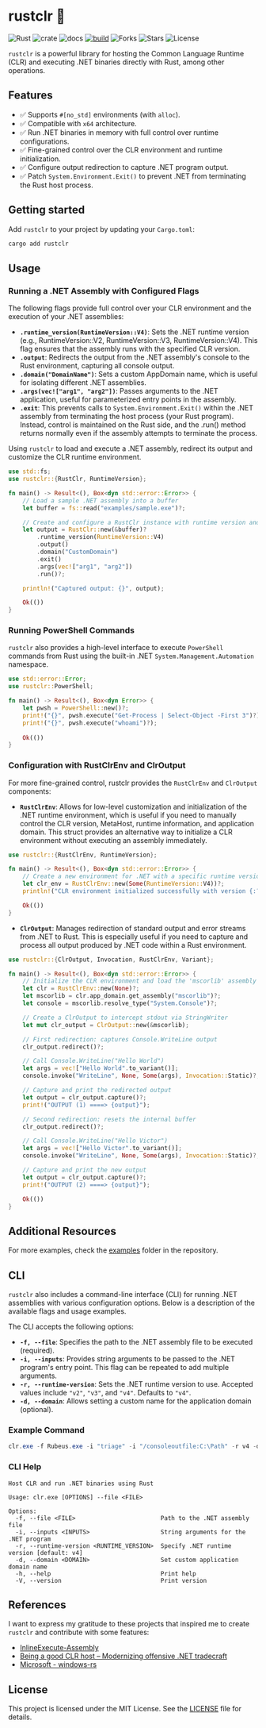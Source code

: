 # rustclr 🦀

![Rust](https://img.shields.io/badge/made%20with-Rust-red)
![crate](https://img.shields.io/crates/v/rustclr.svg)
![docs](https://docs.rs/rustclr/badge.svg)
[![build](https://github.com/joaoviictorti/rustclr/actions/workflows/ci.yml/badge.svg)](https://github.com/joaoviictorti/rustclr/actions/workflows/ci.yml)
![Forks](https://img.shields.io/github/forks/joaoviictorti/rustclr)
![Stars](https://img.shields.io/github/stars/joaoviictorti/rustclr)
![License](https://img.shields.io/github/license/joaoviictorti/rustclr)

`rustclr` is a powerful library for hosting the Common Language Runtime (CLR) and executing .NET binaries directly with Rust, among other operations.

## Features

- ✅ Supports `#[no_std]` environments (with `alloc`).
- ✅ Compatible with `x64` architecture.
- ✅ Run .NET binaries in memory with full control over runtime configurations.
- ✅ Fine-grained control over the CLR environment and runtime initialization.
- ✅ Configure output redirection to capture .NET program output.
- ✅ Patch `System.Environment.Exit()` to prevent .NET from terminating the Rust host process.

## Getting started

Add `rustclr` to your project by updating your `Cargo.toml`:
```bash
cargo add rustclr
```

## Usage

### Running a .NET Assembly with Configured Flags

The following flags provide full control over your CLR environment and the execution of your .NET assemblies:

- **`.runtime_version(RuntimeVersion::V4)`**: Sets the .NET runtime version (e.g., RuntimeVersion::V2, RuntimeVersion::V3, RuntimeVersion::V4). This flag ensures that the assembly runs with the specified CLR version.
- **`.output`**: Redirects the output from the .NET assembly's console to the Rust environment, capturing all console output.
- **`.domain("DomainName")`**: Sets a custom AppDomain name, which is useful for isolating different .NET assemblies.
- **`.args(vec!["arg1", "arg2"])`**: Passes arguments to the .NET application, useful for parameterized entry points in the assembly.
- **`.exit`**: This prevents calls to `System.Environment.Exit()` within the .NET assembly from terminating the host process (your Rust program). Instead, control is maintained on the Rust side, and the .run() method returns normally even if the assembly attempts to terminate the process.
  
Using `rustclr` to load and execute a .NET assembly, redirect its output and customize the CLR runtime environment.

```rust
use std::fs;
use rustclr::{RustClr, RuntimeVersion};

fn main() -> Result<(), Box<dyn std::error::Error>> {
    // Load a sample .NET assembly into a buffer
    let buffer = fs::read("examples/sample.exe")?;

    // Create and configure a RustClr instance with runtime version and output redirection
    let output = RustClr::new(&buffer)?
        .runtime_version(RuntimeVersion::V4)
        .output()
        .domain("CustomDomain")
        .exit()
        .args(vec!["arg1", "arg2"])
        .run()?;

    println!("Captured output: {}", output);

    Ok(())
}
```

### Running PowerShell Commands

`rustclr` also provides a high-level interface to execute `PowerShell` commands from Rust using the built-in .NET `System.Management.Automation` namespace.

```rust
use std::error::Error;
use rustclr::PowerShell;

fn main() -> Result<(), Box<dyn Error>> {
    let pwsh = PowerShell::new()?;
    print!("{}", pwsh.execute("Get-Process | Select-Object -First 3")?);
    print!("{}", pwsh.execute("whoami")?);
    
    Ok(())
}
```

### Configuration with RustClrEnv and ClrOutput

For more fine-grained control, rustclr provides the `RustClrEnv` and `ClrOutput` components:

- **`RustClrEnv`**: Allows for low-level customization and initialization of the .NET runtime environment, which is useful if you need to manually control the CLR version, MetaHost, runtime information, and application domain. This struct provides an alternative way to initialize a CLR environment without executing an assembly immediately.
```rust
use rustclr::{RustClrEnv, RuntimeVersion};

fn main() -> Result<(), Box<dyn std::error::Error>> {
    // Create a new environment for .NET with a specific runtime version
    let clr_env = RustClrEnv::new(Some(RuntimeVersion::V4))?;
    println!("CLR environment initialized successfully with version {:?}", clr_env.runtime_version);

    Ok(())
}
```

- **`ClrOutput`**: Manages redirection of standard output and error streams from .NET to Rust. This is especially useful if you need to capture and process all output produced by .NET code within a Rust environment.
```rust
use rustclr::{ClrOutput, Invocation, RustClrEnv, Variant};

fn main() -> Result<(), Box<dyn std::error::Error>> {
    // Initialize the CLR environment and load the 'mscorlib' assembly
    let clr = RustClrEnv::new(None)?;
    let mscorlib = clr.app_domain.get_assembly("mscorlib")?;
    let console = mscorlib.resolve_type("System.Console")?;

    // Create a ClrOutput to intercept stdout via StringWriter
    let mut clr_output = ClrOutput::new(&mscorlib);

    // First redirection: captures Console.WriteLine output
    clr_output.redirect()?;

    // Call Console.WriteLine("Hello World")
    let args = vec!["Hello World".to_variant()];
    console.invoke("WriteLine", None, Some(args), Invocation::Static)?;

    // Capture and print the redirected output
    let output = clr_output.capture()?;
    print!("OUTPUT (1) ====> {output}");

    // Second redirection: resets the internal buffer
    clr_output.redirect()?;

    // Call Console.WriteLine("Hello Victor")
    let args = vec!["Hello Victor".to_variant()];
    console.invoke("WriteLine", None, Some(args), Invocation::Static)?;

    // Capture and print the new output
    let output = clr_output.capture()?;
    print!("OUTPUT (2) ====> {output}");

    Ok(())
}
```

## Additional Resources

For more examples, check the [examples](https://github.com/joaoviictorti/rustclr/tree/main/examples) folder in the repository.

## CLI

`rustclr` also includes a command-line interface (CLI) for running .NET assemblies with various configuration options. Below is a description of the available flags and usage examples.

The CLI accepts the following options:

- **`-f, --file`**: Specifies the path to the .NET assembly file to be executed (required).
- **`-i, --inputs`**: Provides string arguments to be passed to the .NET program's entry point. This flag can be repeated to add multiple arguments.
- **`-r, --runtime-version`**: Sets the .NET runtime version to use. Accepted values include `"v2"`, `"v3"`, and `"v4"`. Defaults to `"v4"`.
- **`-d, --domain`**: Allows setting a custom name for the application domain (optional).

### Example Command

```powershell
clr.exe -f Rubeus.exe -i "triage" -i "/consoleoutfile:C:\Path" -r v4 -d "CustomDomain"
```

### CLI Help

```
Host CLR and run .NET binaries using Rust

Usage: clr.exe [OPTIONS] --file <FILE>

Options:
  -f, --file <FILE>                        Path to the .NET assembly file
  -i, --inputs <INPUTS>                    String arguments for the .NET program
  -r, --runtime-version <RUNTIME_VERSION>  Specify .NET runtime version [default: v4]
  -d, --domain <DOMAIN>                    Set custom application domain name
  -h, --help                               Print help
  -V, --version                            Print version
```

## References

I want to express my gratitude to these projects that inspired me to create `rustclr` and contribute with some features:

- [InlineExecute-Assembly](https://github.com/anthemtotheego/InlineExecute-Assembly)
- [Being a good CLR host – Modernizing offensive .NET tradecraft](https://www.ibm.com/think/x-force/being-a-good-clr-host-modernizing-offensive-net-tradecraft)
- [Microsoft - windows-rs](https://github.com/microsoft/windows-rs)

## License

This project is licensed under the MIT License. See the [LICENSE](https://github.com/joaoviictorti/rustclr/tree/main/LICENSE) file for details.

